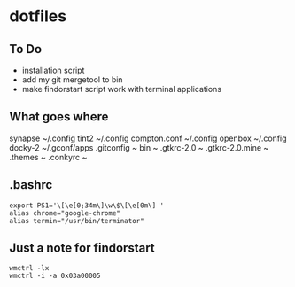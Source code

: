 dotfiles
========

To Do
-----
* installation script
* add my git mergetool to bin
* make findorstart script work with terminal applications

What goes where
---------------
synapse ~/.config
tint2 ~/.config
compton.conf ~/.config
openbox ~/.config
docky-2 ~/.gconf/apps
.gitconfig ~
bin ~
.gtkrc-2.0 ~
.gtkrc-2.0.mine ~
.themes ~
.conkyrc ~

.bashrc
-----------------------------------------
    export PS1='\[\e[0;34m\]\w\$\[\e[0m\] '
    alias chrome="google-chrome"
    alias termin="/usr/bin/terminator"

Just a note for findorstart
---------------------------
    wmctrl -lx
    wmctrl -i -a 0x03a00005

